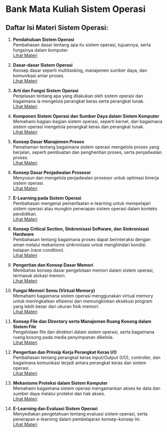 # Bank Mata Kuliah Sistem Operasi

## Daftar Isi Materi Sistem Operasi:

1. **Pendahuluan Sistem Operasi**  
   Pembahasan dasar tentang apa itu sistem operasi, tujuannya, serta fungsinya dalam komputer.  
   [Lihat Materi](Pertemuan_1.md)

2. **Dasar-dasar Sistem Operasi**  
   Konsep dasar seperti multitasking, manajemen sumber daya, dan komunikasi antar proses.  
   [Lihat Materi](Pertemuan_2.md)

3. **Arti dan Fungsi Sistem Operasi**  
   Penjelasan tentang apa yang dilakukan oleh sistem operasi dan bagaimana ia mengelola perangkat keras serta perangkat lunak.  
   [Lihat Materi](Pertemuan_3.md)

4. **Komponen Sistem Operasi dan Sumber Daya dalam Sistem Komputer**  
   Memahami bagian-bagian sistem operasi, seperti kernel, dan bagaimana sistem operasi mengelola perangkat keras dan perangkat lunak.  
   [Lihat Materi](Pertemuan_4.md)

5. **Konsep Dasar Manajemen Proses**  
   Pemahaman tentang bagaimana sistem operasi mengelola proses yang berjalan, seperti pembuatan dan penghentian proses, serta penjadwalan proses.  
   [Lihat Materi](Pertemuan_5.md)

6. **Konsep Dasar Penjadwalan Prosesor**  
   Menyusun dan mengelola penjadwalan prosesor untuk optimasi kinerja sistem operasi.  
   [Lihat Materi](Pertemuan_6.md)

7. **E-Learning pada Sistem Operasi**  
   Pembahasan mengenai pemanfaatan e-learning untuk mempelajari sistem operasi atau mungkin penerapan sistem operasi dalam konteks pendidikan.  
   [Lihat Materi](Pertemuan_7.md)

8. **Konsep Critical Section, Sinkronisasi Software, dan Sinkronisasi Hardware**  
   Pembahasan tentang bagaimana proses dapat berinteraksi dengan aman melalui mekanisme sinkronisasi untuk menghindari kondisi balapan (race condition).  
   [Lihat Materi](Pertemuan_8.md)

9. **Pengertian dan Konsep Dasar Memori**  
   Membahas konsep dasar pengelolaan memori dalam sistem operasi, termasuk alokasi memori.  
   [Lihat Materi](Pertemuan_9.md)

10. **Fungsi Memori Semu (Virtual Memory)**  
    Memahami bagaimana sistem operasi menggunakan virtual memory untuk meningkatkan efisiensi dan memungkinkan eksekusi program yang lebih besar dari ukuran fisik memori.  
    [Lihat Materi](Pertemuan_10.md)

11. **Konsep File dan Directory serta Manajemen Ruang Kosong dalam Sistem File**  
    Pengelolaan file dan direktori dalam sistem operasi, serta bagaimana ruang kosong pada media penyimpanan dikelola.  
    [Lihat Materi](Pertemuan_11.md)

12. **Pengertian dan Prinsip Kerja Perangkat Keras I/O**  
    Pembahasan tentang perangkat keras Input/Output (I/O), controller, dan bagaimana komunikasi terjadi antara perangkat keras dan sistem operasi.  
    [Lihat Materi](Pertemuan_12.md)

13. **Mekanisme Proteksi dalam Sistem Komputer**  
    Memahami bagaimana sistem operasi mengamankan akses ke data dan sumber daya melalui proteksi dan hak akses.  
    [Lihat Materi](Pertemuan_13.md)

14. **E-Learning dan Evaluasi Sistem Operasi**  
    Menyediakan pengetahuan tentang evaluasi sistem operasi, serta penerapan e-learning dalam pembelajaran konsep-konsep ini.  
    [Lihat Materi](Pertemuan_14.md)
